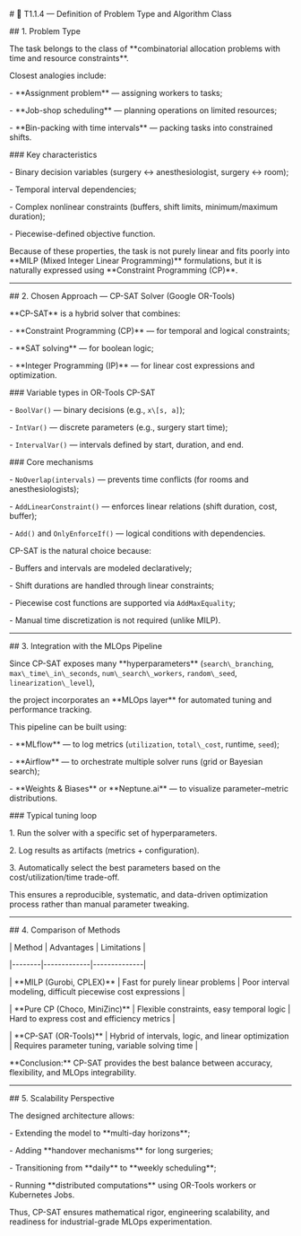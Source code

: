 \# 🧩 T1.1.4 — Definition of Problem Type and Algorithm Class



\## 1. Problem Type



The task belongs to the class of \*\*combinatorial allocation problems with time and resource constraints\*\*.

Closest analogies include:



\- \*\*Assignment problem\*\* — assigning workers to tasks;

\- \*\*Job-shop scheduling\*\* — planning operations on limited resources;

\- \*\*Bin-packing with time intervals\*\* — packing tasks into constrained shifts.



\### Key characteristics

\- Binary decision variables (surgery ↔ anesthesiologist, surgery ↔ room);

\- Temporal interval dependencies;

\- Complex nonlinear constraints (buffers, shift limits, minimum/maximum duration);

\- Piecewise-defined objective function.



Because of these properties, the task is not purely linear and fits poorly into \*\*MILP (Mixed Integer Linear Programming)\*\* formulations, but it is naturally expressed using \*\*Constraint Programming (CP)\*\*.



---



\## 2. Chosen Approach — CP-SAT Solver (Google OR-Tools)



\*\*CP-SAT\*\* is a hybrid solver that combines:

\- \*\*Constraint Programming (CP)\*\* — for temporal and logical constraints;

\- \*\*SAT solving\*\* — for boolean logic;

\- \*\*Integer Programming (IP)\*\* — for linear cost expressions and optimization.



\### Variable types in OR-Tools CP-SAT

\- `BoolVar()` — binary decisions (e.g., `x\[s, a]`);

\- `IntVar()` — discrete parameters (e.g., surgery start time);

\- `IntervalVar()` — intervals defined by start, duration, and end.



\### Core mechanisms

\- `NoOverlap(intervals)` — prevents time conflicts (for rooms and anesthesiologists);

\- `AddLinearConstraint()` — enforces linear relations (shift duration, cost, buffer);

\- `Add()` and `OnlyEnforceIf()` — logical conditions with dependencies.



CP-SAT is the natural choice because:

\- Buffers and intervals are modeled declaratively;

\- Shift durations are handled through linear constraints;

\- Piecewise cost functions are supported via `AddMaxEquality`;

\- Manual time discretization is not required (unlike MILP).



---



\## 3. Integration with the MLOps Pipeline



Since CP-SAT exposes many \*\*hyperparameters\*\* (`search\_branching`, `max\_time\_in\_seconds`, `num\_search\_workers`, `random\_seed`, `linearization\_level`),

the project incorporates an \*\*MLOps layer\*\* for automated tuning and performance tracking.



This pipeline can be built using:

\- \*\*MLflow\*\* — to log metrics (`utilization`, `total\_cost`, runtime, `seed`);

\- \*\*Airflow\*\* — to orchestrate multiple solver runs (grid or Bayesian search);

\- \*\*Weights \& Biases\*\* or \*\*Neptune.ai\*\* — to visualize parameter–metric distributions.



\### Typical tuning loop

1\. Run the solver with a specific set of hyperparameters.

2\. Log results as artifacts (metrics + configuration).

3\. Automatically select the best parameters based on the cost/utilization/time trade-off.



This ensures a reproducible, systematic, and data-driven optimization process rather than manual parameter tweaking.



---



\## 4. Comparison of Methods



| Method | Advantages | Limitations |

|--------|-------------|--------------|

| \*\*MILP (Gurobi, CPLEX)\*\* | Fast for purely linear problems | Poor interval modeling, difficult piecewise cost expressions |

| \*\*Pure CP (Choco, MiniZinc)\*\* | Flexible constraints, easy temporal logic | Hard to express cost and efficiency metrics |

| \*\*CP-SAT (OR-Tools)\*\* | Hybrid of intervals, logic, and linear optimization | Requires parameter tuning, variable solving time |



\*\*Conclusion:\*\* CP-SAT provides the best balance between accuracy, flexibility, and MLOps integrability.



---



\## 5. Scalability Perspective



The designed architecture allows:

\- Extending the model to \*\*multi-day horizons\*\*;

\- Adding \*\*handover mechanisms\*\* for long surgeries;

\- Transitioning from \*\*daily\*\* to \*\*weekly scheduling\*\*;

\- Running \*\*distributed computations\*\* using OR-Tools workers or Kubernetes Jobs.



Thus, CP-SAT ensures mathematical rigor, engineering scalability, and readiness for industrial-grade MLOps experimentation.

